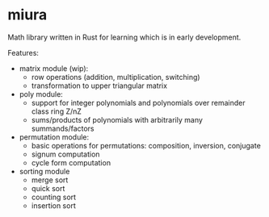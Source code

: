 # miura
Math library written in Rust for learning which is in early development.

Features:
- matrix module (wip):
  - row operations (addition, multiplication, switching)
  - transformation to upper triangular matrix
- poly module:
  - support for integer polynomials and polynomials over remainder class ring Z/nZ
  - sums/products of polynomials with arbitrarily many summands/factors
- permutation module:
  - basic operations for permutations: composition, inversion, conjugate
  - signum computation
  - cycle form computation
- sorting module
  - merge sort
  - quick sort
  - counting sort
  - insertion sort
